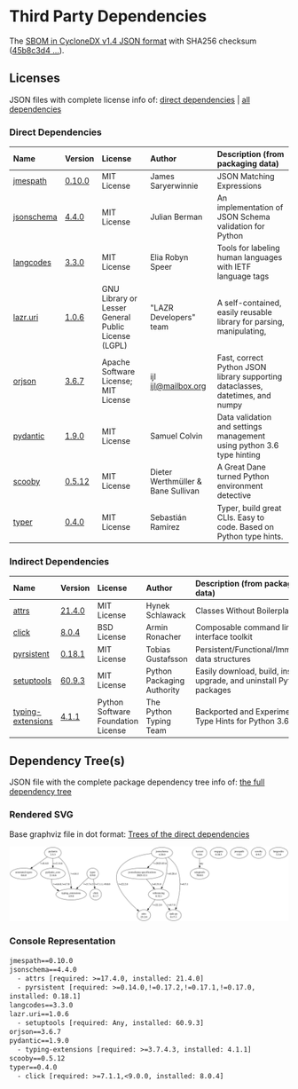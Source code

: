 # Third Party Dependencies

<!--[[[fill sbom_sha256()]]]-->
The [SBOM in CycloneDX v1.4 JSON format](https://github.com/sthagen/csaf/blob/default/sbom.json) with SHA256 checksum ([45b8c3d4 ...](https://raw.githubusercontent.com/sthagen/csaf/default/sbom.json.sha256 "sha256:45b8c3d4afa8d4a10161768046f3ed1f60f959d38ba2193378c44c4214724f61")).
<!--[[[end]]] (checksum: 7953f588b89637fe37151959680c80d0)-->
## Licenses

JSON files with complete license info of: [direct dependencies](direct-dependency-licenses.json) | [all dependencies](all-dependency-licenses.json)

### Direct Dependencies

<!--[[[fill direct_dependencies_table()]]]-->
| Name                                                 | Version                                             | License                                             | Author                             | Description (from packaging data)                                              |
|:-----------------------------------------------------|:----------------------------------------------------|:----------------------------------------------------|:-----------------------------------|:-------------------------------------------------------------------------------|
| [jmespath](https://github.com/jmespath/jmespath.py)  | [0.10.0](https://pypi.org/project/jmespath/0.10.0/) | MIT License                                         | James Saryerwinnie                 | JSON Matching Expressions                                                      |
| [jsonschema](https://github.com/Julian/jsonschema)   | [4.4.0](https://pypi.org/project/jsonschema/4.4.0/) | MIT License                                         | Julian Berman                      | An implementation of JSON Schema validation for Python                         |
| [langcodes](https://github.com/rspeer/langcodes)     | [3.3.0](https://pypi.org/project/langcodes/3.3.0/)  | MIT License                                         | Elia Robyn Speer                   | Tools for labeling human languages with IETF language tags                     |
| [lazr.uri](https://launchpad.net/lazr.uri)           | [1.0.6](https://pypi.org/project/lazr.uri/1.0.6/)   | GNU Library or Lesser General Public License (LGPL) | "LAZR Developers" team             | A self-contained, easily reusable library for parsing, manipulating,           |
| [orjson](https://github.com/ijl/orjson)              | [3.6.7](https://pypi.org/project/orjson/3.6.7/)     | Apache Software License; MIT License                | ijl <ijl@mailbox.org>              | Fast, correct Python JSON library supporting dataclasses, datetimes, and numpy |
| [pydantic](https://github.com/samuelcolvin/pydantic) | [1.9.0](https://pypi.org/project/pydantic/1.9.0/)   | MIT License                                         | Samuel Colvin                      | Data validation and settings management using python 3.6 type hinting          |
| [scooby](https://github.com/banesullivan/scooby)     | [0.5.12](https://pypi.org/project/scooby/0.5.12/)   | MIT License                                         | Dieter Werthmüller & Bane Sullivan | A Great Dane turned Python environment detective                               |
| [typer](https://github.com/tiangolo/typer)           | [0.4.0](https://pypi.org/project/typer/0.4.0/)      | MIT License                                         | Sebastián Ramírez                  | Typer, build great CLIs. Easy to code. Based on Python type hints.             |
<!--[[[end]]] (checksum: ec8c3a705597e8a6d1d2ce4059ae6d0e)-->

### Indirect Dependencies

<!--[[[fill indirect_dependencies_table()]]]-->
| Name                                                                                           | Version                                                    | License                            | Author                     | Description (from packaging data)                                       |
|:-----------------------------------------------------------------------------------------------|:-----------------------------------------------------------|:-----------------------------------|:---------------------------|:------------------------------------------------------------------------|
| [attrs](https://www.attrs.org/)                                                                | [21.4.0](https://pypi.org/project/attrs/21.4.0/)           | MIT License                        | Hynek Schlawack            | Classes Without Boilerplate                                             |
| [click](https://palletsprojects.com/p/click/)                                                  | [8.0.4](https://pypi.org/project/click/8.0.4/)             | BSD License                        | Armin Ronacher             | Composable command line interface toolkit                               |
| [pyrsistent](http://github.com/tobgu/pyrsistent/)                                              | [0.18.1](https://pypi.org/project/pyrsistent/0.18.1/)      | MIT License                        | Tobias Gustafsson          | Persistent/Functional/Immutable data structures                         |
| [setuptools](https://github.com/pypa/setuptools)                                               | [60.9.3](https://pypi.org/project/setuptools/60.9.3/)      | MIT License                        | Python Packaging Authority | Easily download, build, install, upgrade, and uninstall Python packages |
| [typing-extensions](https://github.com/python/typing/blob/master/typing_extensions/README.rst) | [4.1.1](https://pypi.org/project/typing-extensions/4.1.1/) | Python Software Foundation License | The Python Typing Team     | Backported and Experimental Type Hints for Python 3.6+                  |
 <!--[[[end]]] (checksum: df40192e701bab2010820fb73f5adc8f)-->

## Dependency Tree(s)

JSON file with the complete package dependency tree info of: [the full dependency tree](package-dependency-tree.json)

### Rendered SVG

Base graphviz file in dot format: [Trees of the direct dependencies](package-dependency-tree.dot.txt)

<img src="https://raw.githubusercontent.com/sthagen/csaf/default/docs/third-party/package-dependency-tree.svg" alt="Trees of the direct dependencies" title="Trees of the direct dependencies"/>

### Console Representation

<!--[[[fill dependency_tree_console_text()]]]-->
````console
jmespath==0.10.0
jsonschema==4.4.0
  - attrs [required: >=17.4.0, installed: 21.4.0]
  - pyrsistent [required: >=0.14.0,!=0.17.2,!=0.17.1,!=0.17.0, installed: 0.18.1]
langcodes==3.3.0
lazr.uri==1.0.6
  - setuptools [required: Any, installed: 60.9.3]
orjson==3.6.7
pydantic==1.9.0
  - typing-extensions [required: >=3.7.4.3, installed: 4.1.1]
scooby==0.5.12
typer==0.4.0
  - click [required: >=7.1.1,<9.0.0, installed: 8.0.4]
````
<!--[[[end]]] (checksum: ad8151bab1a35c519f45977d7e22610b)-->
